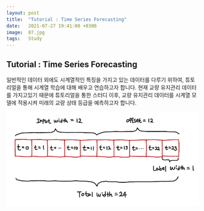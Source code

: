 ```yaml
---
layout: post
title:  "Tutorial : Time Series Forecasting"
date:   2021-07-27 19:41:00 +0300
image:  07.jpg
tags:   Study
---
```


## Tutorial : Time Series Forecasting

일반적인 데이터 외에도 시계열적인 특징을 가지고 있는 데이터를 다루기 위하여, 튜토리얼을 통해 시계열 학습에 대해 배우고 연습하고자 합니다.
현재 교량 유지관리 데이터를 가지고있기 때문에 튜토리얼을 통한 스터디 이후, 교량 유지관리 데이터를 시계열 모델에 적용시켜 미래의 교량 상태 등급을 예측하고자 합니다.

![Window example1](images/time-series-forecasting-tutorial/00_window.PNG)